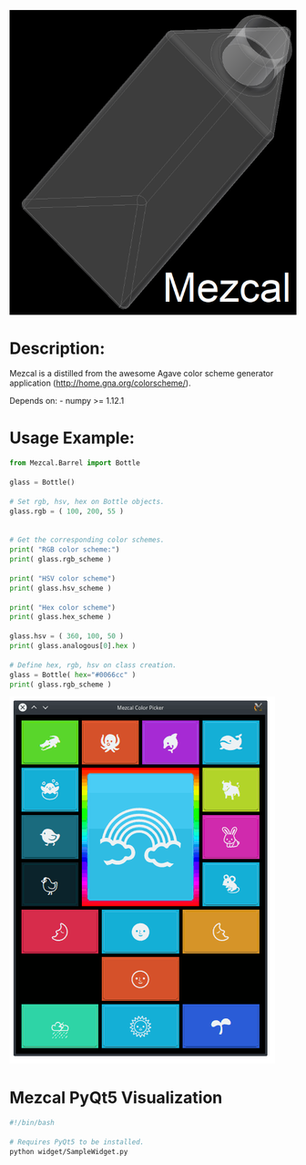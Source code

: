 [![Mezcal Bottle](https://github.com/pakalolo-papalote/Mezcal/blob/master/mezcal.bz2.png?raw=true)](https://github.com/pakalolo-papalote/Mezcal/)

# Description:
Mezcal is a distilled from the awesome Agave color scheme generator application (http://home.gna.org/colorscheme/).

Depends on:
	- numpy >= 1.12.1

# Usage Example:
```python
from Mezcal.Barrel import Bottle

glass = Bottle()

# Set rgb, hsv, hex on Bottle objects.
glass.rgb = ( 100, 200, 55 )


# Get the corresponding color schemes.
print( "RGB color scheme:")
print( glass.rgb_scheme )

print( "HSV color scheme")
print( glass.hsv_scheme )

print( "Hex color scheme")
print( glass.hex_scheme )

glass.hsv = ( 360, 100, 50 )
print( glass.analogous[0].hex )

# Define hex, rgb, hsv on class creation.
glass = Bottle( hex="#0066cc" )
print( glass.rgb_scheme )
```
[![Mezcal Widget](https://github.com/pakalolo-papalote/Mezcal/blob/master/widget/g.gif?raw=true)](https://github.com/pakalolo-papalote/Mezcal/blob/master/widget/g.gif?raw=true)

# Mezcal PyQt5 Visualization
```bash
#!/bin/bash

# Requires PyQt5 to be installed.
python widget/SampleWidget.py
```
